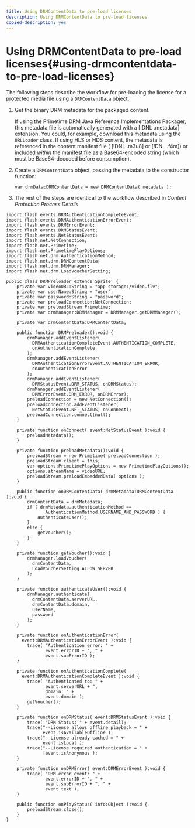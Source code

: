```yaml
---
title: Using DRMContentData to pre-load licenses
description: Using DRMContentData to pre-load licenses
copied-description: yes
---
```


# Using DRMContentData to pre-load licenses{#using-drmcontentdata-to-pre-load-licenses}

The following steps describe the workflow for pre-loading the license for a protected media file using a `DRMContentData` object. 

1. Get the binary DRM metadata for the packaged content.

   If using the Primetime DRM Java Reference Implementations Packager, this metadata file is automatically generated with a [!DNL .metadata] extension. You could, for example, download this metadata using the `URLLoader` class. If using HLS or HDS content, the metadata is referenced in the content manifest file ( [!DNL .m3u8] or [!DNL .f4m]) or included *within* the manifest file as a Base64-encoded string (which must be Base64-decoded before consumption).
1. Create a `DRMContentData` object, passing the metadata to the constructor function:

   ```
   var drmData:DRMContentData = new DRMContentData( metadata );
   ```

1. The rest of the steps are identical to the workflow described in *Content Protection Process Details*.

<!--<a id="example_EBEDA8E10F6344CABA4DE31DC342B8F8"></a>-->

```
import flash.events.DRMAuthenticationCompleteEvent; 
import flash.events.DRMAuthenticationErrorEvent; 
import flash.events.DRMErrorEvent; 
import flash.events.DRMStatusEvent; 
import flash.events.NetStatusEvent; 
import flash.net.NetConnection; 
import flash.net.Primetime; 
import flash.net.PrimetimePlayOptions; 
import flash.net.drm.AuthenticationMethod; 
import flash.net.drm.DRMContentData; 
import flash.net.drm.DRMManager; 
import flash.net.drm.LoadVoucherSetting; 
  
public class DRMPreloader extends Sprite  { 
    private var videoURL:String = "app-storage:/video.flv"; 
    private var userName:String = "user"; 
    private var password:String = "password"; 
    private var preloadConnection:NetConnection; 
    private var preloadStream:Primetime; 
    private var drmManager:DRMManager = DRMManager.getDRMManager(); 
 
    private var drmContentData:DRMContentData; 
 
    public function DRMPreloader():void { 
        drmManager.addEventListener(  
          DRMAuthenticationCompleteEvent.AUTHENTICATION_COMPLETE,  
          onAuthenticationComplete 
        ); 
        drmManager.addEventListener( 
          DRMAuthenticationErrorEvent.AUTHENTICATION_ERROR,  
          onAuthenticationError 
        ); 
        drmManager.addEventListener( 
          DRMStatusEvent.DRM_STATUS, onDRMStatus); 
        drmManager.addEventListener( 
          DRMErrorEvent.DRM_ERROR, onDRMError); 
        preloadConnection = new NetConnection(); 
        preloadConnection.addEventListener( 
          NetStatusEvent.NET_STATUS, onConnect); 
        preloadConnection.connect(null);  
    } 
 
    private function onConnect( event:NetStatusEvent ):void {  
        preloadMetadata(); 
    } 
 
    private function preloadMetadata():void {  
        preloadStream = new Primetime( preloadConnection ); 
        preloadStream.client = this; 
        var options:PrimetimePlayOptions = new PrimetimePlayOptions(); 
        options.streamName = videoURL; 
        preloadStream.preloadEmbeddedData( options );  
    }  
 
    public function onDRMContentData( drmMetadata:DRMContentData ):void {  
        drmContentData = drmMetadata; 
        if ( drmMetadata.authenticationMethod ==  
               AuthenticationMethod.USERNAME_AND_PASSWORD ) {  
            authenticateUser(); 
        } 
        else {  
            getVoucher(); 
        } 
    } 
 
    private function getVoucher():void {  
        drmManager.loadVoucher(  
          drmContentData,  
          LoadVoucherSetting.ALLOW_SERVER  
        ); 
    } 
 
    private function authenticateUser():void {  
        drmManager.authenticate(  
          drmContentData.serverURL,  
          drmContentData.domain,  
          userName,  
          password  
        ); 
    } 
 
    private function onAuthenticationError(  
      event:DRMAuthenticationErrorEvent ):void {  
        trace( "Authentication error: " +  
               event.errorID + ", " +  
               event.subErrorID ); 
    } 
 
    private function onAuthenticationComplete(  
      event:DRMAuthenticationCompleteEvent ):void {  
        trace( "Authenticated to: " +  
               event.serverURL + ",  
               domain: " +  
               event.domain ); 
        getVoucher(); 
    } 
 
    private function onDRMStatus( event:DRMStatusEvent ):void { 
        trace( "DRM Status: " + event.detail); 
        trace("--License allows offline playback = " +  
              event.isAvailableOffline ); 
        trace("--License already cached = " +  
              event.isLocal ); 
        trace("--License required authentication = " +  
              !event.isAnonymous ); 
    } 
 
    private function onDRMError( event:DRMErrorEvent ):void { 
        trace( "DRM error event: " +  
               event.errorID + ", " +  
               event.subErrorID + ", " +  
               event.text ); 
    } 
 
    public function onPlayStatus( info:Object ):void { 
        preloadStream.close(); 
    }  
} 
```

